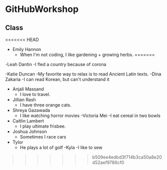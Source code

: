 
# GitHubWorkshop

## Class

<<<<<<< HEAD
- Emily Hannon
  - When I'm not coding, I like gardening + growing herbs.
=======

-Leah Dantin
    -I fled a country because of corona

-Katie Duncan
    -My favorite way to relax is to read Ancient Latin texts.
-Dina Zakaria
    -I can read Korean, but can't understand it
- Anjali Massand
  - I love to travel.
- Jillian Rash
    - I have three orange cats.
- Shreya Gazawada
    - I like watching horror movies
-Victoria Mei
    -I eat cereal in two bowls
- Caitlin Lambert
    - I play ultimate frisbee.
- Joshua Johnson
    - Sometimes I race cars
- Tylor 
    - He plays a lot of golf
-Kyla
    -I like to sew
>>>>>>> b509ee4edbd3f714b3ca50a8e20d52aef9786cf0
